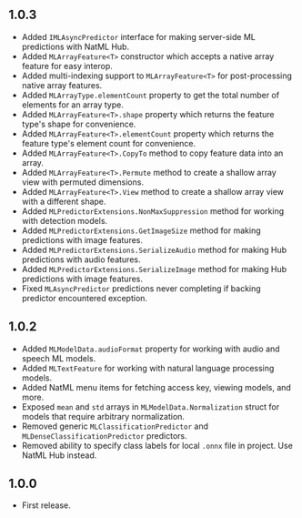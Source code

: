 ## 1.0.3
+ Added `IMLAsyncPredictor` interface for making server-side ML predictions with NatML Hub.
+ Added `MLArrayFeature<T>` constructor which accepts a native array feature for easy interop.
+ Added multi-indexing support to `MLArrayFeature<T>` for post-processing native array features.
+ Added `MLArrayType.elementCount` property to get the total number of elements for an array type.
+ Added `MLArrayFeature<T>.shape` property which returns the feature type's shape for convenience.
+ Added `MLArrayFeature<T>.elementCount` property which returns the feature type's element count for convenience.
+ Added `MLArrayFeature<T>.CopyTo` method to copy feature data into an array.
+ Added `MLArrayFeature<T>.Permute` method to create a shallow array view with permuted dimensions.
+ Added `MLArrayFeature<T>.View` method to create a shallow array view with a different shape.
+ Added `MLPredictorExtensions.NonMaxSuppression` method for working with detection models.
+ Added `MLPredictorExtensions.GetImageSize` method for making predictions with image features.
+ Added `MLPredictorExtensions.SerializeAudio` method for making Hub predictions with audio features.
+ Added `MLPredictorExtensions.SerializeImage` method for making Hub predictions with image features.
+ Fixed `MLAsyncPredictor` predictions never completing if backing predictor encountered exception.

## 1.0.2
+ Added `MLModelData.audioFormat` property for working with audio and speech ML models.
+ Added `MLTextFeature` for working with natural language processing models.
+ Added NatML menu items for fetching access key, viewing models, and more.
+ Exposed `mean` and `std` arrays in `MLModelData.Normalization` struct for models that require arbitrary normalization.
+ Removed generic `MLClassificationPredictor` and `MLDenseClassificationPredictor` predictors.
+ Removed ability to specify class labels for local `.onnx` file in project. Use NatML Hub instead.

## 1.0.0
+ First release.